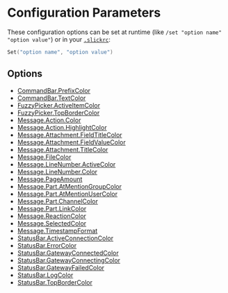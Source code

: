 # Configuration Parameters

These configuration options can be set at runtime (like `/set "option name" "option value"`) or in your [`.slickrc`](Scripting.md#slickrc):
```lua
Set("option name", "option value")
```

## Options
- [CommandBar.PrefixColor](CommandBar.PrefixColor.md)
- [CommandBar.TextColor](CommandBar.TextColor.md)
- [FuzzyPicker.ActiveItemColor](FuzzyPicker.ActiveItemColor.md)
- [FuzzyPicker.TopBorderColor](FuzzyPicker.TopBorderColor.md)
- [Message.Action.Color](Message.Action.Color.md)
- [Message.Action.HighlightColor](Message.Action.HighlightColor.md)
- [Message.Attachment.FieldTitleColor](Message.Attachment.FieldTitleColor.md)
- [Message.Attachment.FieldValueColor](Message.Attachment.FieldValueColor.md)
- [Message.Attachment.TitleColor](Message.Attachment.TitleColor.md)
- [Message.FileColor](Message.FileColor.md)
- [Message.LineNumber.ActiveColor](Message.LineNumber.ActiveColor.md)
- [Message.LineNumber.Color](Message.LineNumber.Color.md)
- [Message.PageAmount](Message.PageAmount.md)
- [Message.Part.AtMentionGroupColor](Message.Part.AtMentionGroupColor.md)
- [Message.Part.AtMentionUserColor](Message.Part.AtMentionUserColor.md)
- [Message.Part.ChannelColor](Message.Part.ChannelColor.md)
- [Message.Part.LinkColor](Message.Part.LinkColor.md)
- [Message.ReactionColor](Message.ReactionColor.md)
- [Message.SelectedColor](Message.SelectedColor.md)
- [Message.TimestampFormat](Message.TimestampFormat.md)
- [StatusBar.ActiveConnectionColor](StatusBar.ActiveConnectionColor.md)
- [StatusBar.ErrorColor](StatusBar.ErrorColor.md)
- [StatusBar.GatewayConnectedColor](StatusBar.GatewayConnectedColor.md)
- [StatusBar.GatewayConnectingColor](StatusBar.GatewayConnectingColor.md)
- [StatusBar.GatewayFailedColor](StatusBar.GatewayFailedColor.md)
- [StatusBar.LogColor](StatusBar.LogColor.md)
- [StatusBar.TopBorderColor](StatusBar.TopBorderColor.md)
